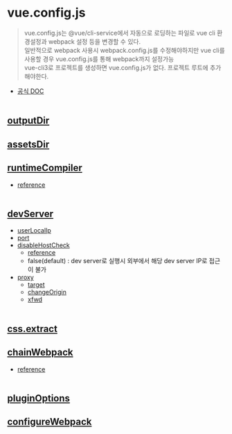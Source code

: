# vue.config.js
> vue.config.js는 @vue/cli-service에서 자동으로 로딩하는 파일로 vue cli 환경설정과 webpack 설정 등을 변경할 수 있다.<br>
> 일반적으로 webpack 사용시 webpack.config.js를 수정해야하지만 vue cli를 사용할 경우 vue.config.js를 통해 webpack까지 설정가능<br>
> vue-cli3로 프로젝트를 생성하면 vue.config.js가 없다. 프로젝트 루트에 추가해야한다.
- [공식 DOC](https://cli.vuejs.org/config/#global-cli-config)
<br><br>
## [outputDir](https://cli.vuejs.org/config/#outputdir)
## [assetsDir](https://cli.vuejs.org/config/#assetsdir)
## [runtimeCompiler](https://cli.vuejs.org/config/#runtimecompiler)
- [reference](https://greenmon.dev/2019/02/25/vuejs-render.html)
<br><br> 
## [devServer](https://cli.vuejs.org/config/#devserver)
- [userLocalIp](https://webpack.js.org/configuration/dev-server/#devserveruselocalip)
- [port](https://webpack.js.org/configuration/dev-server/#devserverport)
- [disableHostCheck](https://webpack.js.org/configuration/dev-server/#devserverdisablehostcheck)
    - [reference](https://pilot376.tistory.com/55)
    - false(default) : dev server로 실행시 외부에서 해당 dev server IP로 접근이 불가
- [proxy](https://cli.vuejs.org/config/#devserver-proxy)
    - [target](https://github.com/chimurai/http-proxy-middleware#http-proxy-options)
    - [changeOrigin](https://github.com/chimurai/http-proxy-middleware#http-proxy-options)
    - [xfwd](https://github.com/chimurai/http-proxy-middleware#http-proxy-options)
<br><br>
## [css.extract](https://cli.vuejs.org/config/#css-extract)
## [chainWebpack](https://cli.vuejs.org/config/#chainwebpack)
- [reference](https://yunzema.tistory.com/274)
<br><br>
## [pluginOptions](https://cli.vuejs.org/config/#pluginoptions)
## [configureWebpack](https://cli.vuejs.org/config/#configurewebpack)
        
        